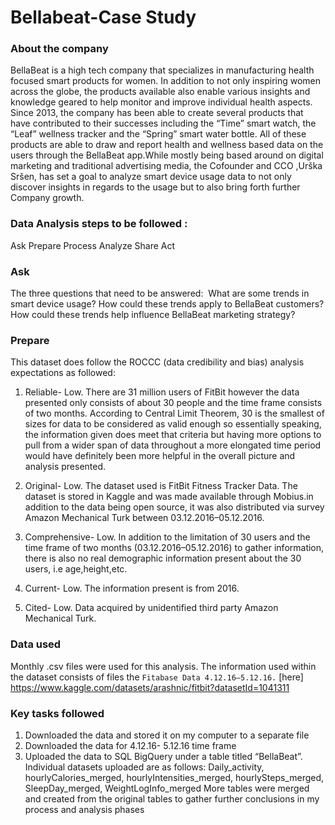 # Bellabeat-Case Study 

### About the company
BellaBeat is a high tech company that specializes in manufacturing health focused smart products for women. In addition to not only inspiring women across the globe, the products available also enable various insights and knowledge geared to help monitor and improve individual health aspects. Since 2013, the company has been able to create several products that have contributed to their successes including the “Time” smart watch, the “Leaf” wellness tracker and the “Spring” smart water bottle. All of these products are able to draw and report health and wellness based data on the users through the BellaBeat app.While mostly being based around on digital marketing and traditional advertising media, the Cofounder and CCO ,Urška Sršen, has set a goal to analyze smart device usage data to not only discover insights in regards to the usage but to also bring forth further Company growth.

### Data Analysis steps to be followed :
Ask
Prepare
Process
Analyze
Share
Act


### Ask
The three questions that need to be answered: ​
What are some trends in smart device usage?
How could these trends apply to BellaBeat customers?
How could these trends help influence BellaBeat marketing strategy?

### Prepare
This dataset does follow the ROCCC (data credibility and bias) analysis expectations as followed:

1. Reliable- Low. There are 31 million users of FitBit however the data presented only consists of about 30 people and the time frame consists of two months. According to Central Limit Theorem, 30 is the smallest of sizes for data to be considered as valid enough so essentially speaking, the information given does meet that criteria but having more options to pull from a wider span of data throughout a more elongated time period would have definitely been more helpful in the overall picture and analysis presented.

2. Original- Low. The dataset used is FitBit Fitness Tracker Data. The dataset is stored in Kaggle and was made available through Mobius.in addition to the data being open source, it was also distributed via survey Amazon Mechanical Turk between 03.12.2016–05.12.2016.

3. Comprehensive- Low. In addition to the limitation of 30 users and the time frame of two months (03.12.2016–05.12.2016) to gather information, there is also no real demographic information present about the 30 users, i.e age,height,etc.
4. Current- Low. The information present is from 2016.
5. Cited- Low. Data acquired by unidentified third party Amazon Mechanical Turk.

### Data used
Monthly .csv files were used for this analysis. The information used within the dataset consists of files the `Fitabase Data 4.12.16–5.12.16.` [here]
https://www.kaggle.com/datasets/arashnic/fitbit?datasetId=1041311

### Key tasks followed

1. Downloaded the data and stored it on my computer to a separate file
2. Downloaded the data for 4.12.16- 5.12.16 time frame
3. Uploaded the data to SQL BigQuery under a table titled “BellaBeat”. Individual datasets uploaded are as follows:
Daily_activity, hourlyCalories_merged, hourlyIntensities_merged, hourlySteps_merged, SleepDay_merged, WeightLogInfo_merged
More tables were merged and created from the original tables to gather further conclusions in my process and analysis phases

